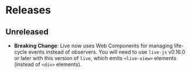 # Releases

## Unreleased

  - **Breaking Change**: Live now uses Web Components for managing life-cycle events instead of observers. You will need to use `live-js` v0.16.0 or later with this version of `live`, which emits `<live-view>` elements (instead of `<div>` elements).
